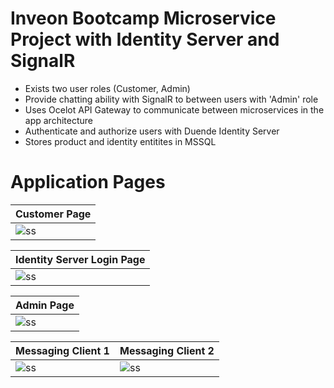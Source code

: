# Inveon Bootcamp Microservice Project with Identity Server and SignalR
- Exists two user roles (Customer, Admin)
- Provide chatting ability with SignalR to between users with 'Admin' role
- Uses Ocelot API Gateway to communicate between microservices in the app architecture
- Authenticate and authorize users with Duende Identity Server
- Stores product and identity entitites in MSSQL

# Application Pages
<div align="center">
  
| Customer Page  | 
| ------------- |
| <img src="https://github.com/OmerSah/Inveon_SignalR/assets/56412838/321e7975-4adf-4efd-b1a0-97500bbf3ab5" alt="ss" /> |

</div>

<div align="center">

| Identity Server Login Page  | 
| ------------- |
| <img src="https://github.com/OmerSah/Inveon_SignalR/assets/56412838/01e32f42-b0a8-451f-8a28-b5e8ca7ca9f0" alt="ss" /> |

</div>

<div align="center">
  
| Admin Page  | 
| ------------- |
| <img src="https://github.com/OmerSah/Inveon_SignalR/assets/56412838/e9cb5f92-d05a-4159-af3a-0f8c99307d1e" alt="ss" /> |

</div>

<div  align="center">

| Messaging Client 1  |  Messaging Client 2  | 
| ------------- | ------------- |
| <img src="https://github.com/OmerSah/Inveon_SignalR/assets/56412838/7e36ced6-f3c2-4ff1-9b1c-7b3b98cbb015" alt="ss" /> | <img src="https://github.com/OmerSah/Inveon_SignalR/assets/56412838/b123c961-1c76-49d3-b13d-cb06e4e5959c" alt="ss" /> |

</div>

